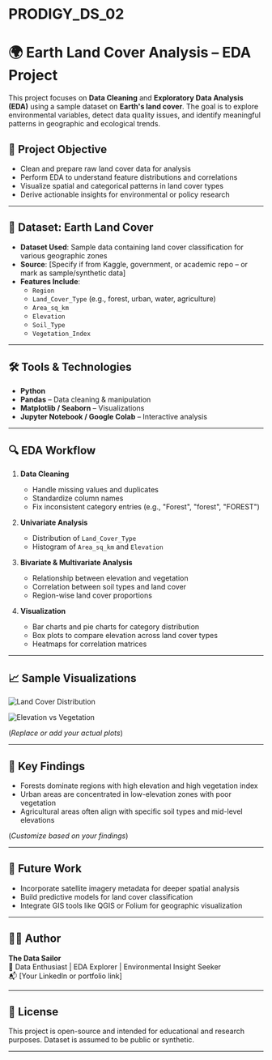 # PRODIGY_DS_02

# 🌍 Earth Land Cover Analysis – EDA Project

This project focuses on **Data Cleaning** and **Exploratory Data Analysis (EDA)** using a sample dataset on **Earth's land cover**. The goal is to explore environmental variables, detect data quality issues, and identify meaningful patterns in geographic and ecological trends.

## 🎯 Project Objective

- Clean and prepare raw land cover data for analysis
- Perform EDA to understand feature distributions and correlations
- Visualize spatial and categorical patterns in land cover types
- Derive actionable insights for environmental or policy research

---

## 📁 Dataset: Earth Land Cover

- **Dataset Used**: Sample data containing land cover classification for various geographic zones
- **Source**: [Specify if from Kaggle, government, or academic repo – or mark as sample/synthetic data]
- **Features Include**:
  - `Region`
  - `Land_Cover_Type` (e.g., forest, urban, water, agriculture)
  - `Area_sq_km`
  - `Elevation`
  - `Soil_Type`
  - `Vegetation_Index`

---

## 🛠 Tools & Technologies

- **Python**
- **Pandas** – Data cleaning & manipulation
- **Matplotlib / Seaborn** – Visualizations
- **Jupyter Notebook / Google Colab** – Interactive analysis

---

## 🔍 EDA Workflow

1. **Data Cleaning**
   - Handle missing values and duplicates
   - Standardize column names
   - Fix inconsistent category entries (e.g., "Forest", "forest", "FOREST")

2. **Univariate Analysis**
   - Distribution of `Land_Cover_Type`
   - Histogram of `Area_sq_km` and `Elevation`

3. **Bivariate & Multivariate Analysis**
   - Relationship between elevation and vegetation
   - Correlation between soil types and land cover
   - Region-wise land cover proportions

4. **Visualization**
   - Bar charts and pie charts for category distribution
   - Box plots to compare elevation across land cover types
   - Heatmaps for correlation matrices

---

## 📈 Sample Visualizations

![Land Cover Distribution](images/land_cover_distribution.png)

![Elevation vs Vegetation](images/elevation_vs_vegetation.png)

(*Replace or add your actual plots*)

---

## 🔎 Key Findings

- Forests dominate regions with high elevation and high vegetation index
- Urban areas are concentrated in low-elevation zones with poor vegetation
- Agricultural areas often align with specific soil types and mid-level elevations

(*Customize based on your findings*)

---

## 🚀 Future Work

- Incorporate satellite imagery metadata for deeper spatial analysis
- Build predictive models for land cover classification
- Integrate GIS tools like QGIS or Folium for geographic visualization

---

## 👨‍💻 Author

**The Data Sailor**  
🔬 Data Enthusiast | EDA Explorer | Environmental Insight Seeker  
📬 [Your LinkedIn or portfolio link]

---

## 📜 License

This project is open-source and intended for educational and research purposes. Dataset is assumed to be public or synthetic.

---

